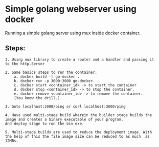 # Simple golang webserver using docker

Running a simple golang server using mux inside docker container. 

## Steps:
    1. Using mux library to create a router and a handler and passing it to the http.Server

    2. Same basics steps to run the container. 
        a. docker build -t go-docker .
        b. docker run -p 3000:3000 go-docker.
        c. docker start <container_id> -> to start the container
        d. docker stop <container_id> -> to stop the container.
        e. docker remove <container_id> -> to remove the container. 
        (You know the drill.)
    
    3. Goto localhost:3000/ping or curl localhost:3000/ping

    4. Have used multi-stage build wherein the builder stage builds the image and creates a binary executable of your program.
    And deploy stage to run the bin exe. 

    5. Multi-stage builds are used to reduce the deployment image. With the help of this the file image size can be reduced to as much  as 12MBs. 
